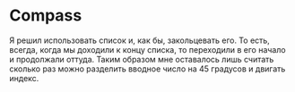 # Compass

Я решил использовать список и, как бы, закольцевать его. 
То есть, всегда, когда мы доходили к концу списка, то переходили в его начало и продолжали оттуда.
Таким образом мне оставалось лишь считать сколько раз можно разделить вводное число на 45 градусов и двигать индекс. 
